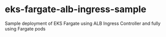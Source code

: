 # eks-fargate-alb-ingress-sample
Sample deployment of EKS Fargate using ALB Ingress Controller and fully using Fargate pods
